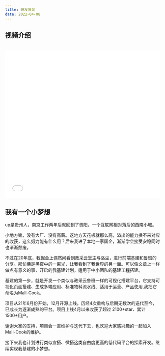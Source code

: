 ```yaml
---
title: 研发背景
date: 2022-04-08
---
```


## 视频介绍

<iframe src="//player.bilibili.com/player.html?aid=637571878&bvid=BV1AY4y1q7se&cid=557894250&page=1" scrolling="no"  frameborder="no" framespacing="0" allowfullscreen="true" style="width: 100%;height: 480px; margin-top: 20px"> </iframe>

## 我有一个小梦想

<p>
up是贵州人，南京工作两年后就回到了贵阳，一个互联网相对落后的西南小城。
</p>
<p>
小地方嘛，没有大厂、没有高薪。这地方天花板就那么高，溢出的能力换不来对应的收获，这么努力能有什么用？后来我进了本地一家国企，渐渐学会接受安稳同时也渐渐颓废。
</p>
<p>
不过在20年底，我掘金上偶然间看到政采云堂主与洛尘，进行前端基建和鲁班的分享。那仿佛是黑夜中的一束光，让我看到了我世界的另一面。可以像文章上一样做点有意义的事，开启的我基建计划，适用于中小团队的基建工程搭建。
</p>
<p>
基建的第一步，就是开发一个类似与政采云鲁班一样的可视化搭建平台，它支持可视化页面搭建、生成多端应用、标准物料流水线、适用于运营、产品使用,我把它命名为Mall-Cook。
</p>
<p>
项目从21年6月份开始，12月开源上线。历经4次重构与后期无数次的迭代至今，已成长为逐渐成熟的平台。项目上线4月以来收获了超过 2100+star、累计1500+用户。
</p>
<p>
谢谢大家的支持，项目会一直维护与迭代下去，也欢迎大家感兴趣的一起加入Mall-Cook的维护。
</p>
<p>
接下来我也计划进行类似宜搭、微搭这类自由度更高的低代码平台的探索开发。继续实现我基建的小梦想。
</p>
